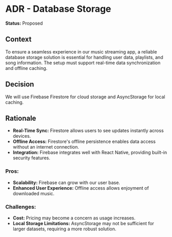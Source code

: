 # ADR - Database Storage
**Status:** Proposed  

## Context
To ensure a seamless experience in our music streaming app, a reliable database storage solution is essential for handling user data, playlists, and song information. The setup must support real-time data synchronization and offline caching.

## Decision
We will use Firebase Firestore for cloud storage and AsyncStorage for local caching.

## Rationale
- **Real-Time Sync:** Firestore allows users to see updates instantly across devices.
- **Offline Access:** Firestore's offline persistence enables data access without an internet connection.
- **Integration:** Firebase integrates well with React Native, providing built-in security features.

### Pros:
- **Scalability:** Firebase can grow with our user base.
- **Enhanced User Experience:** Offline access allows enjoyment of downloaded music.

### Challenges:
- **Cost:** Pricing may become a concern as usage increases.
- **Local Storage Limitations:** AsyncStorage may not be sufficient for larger datasets, requiring a more robust solution.
